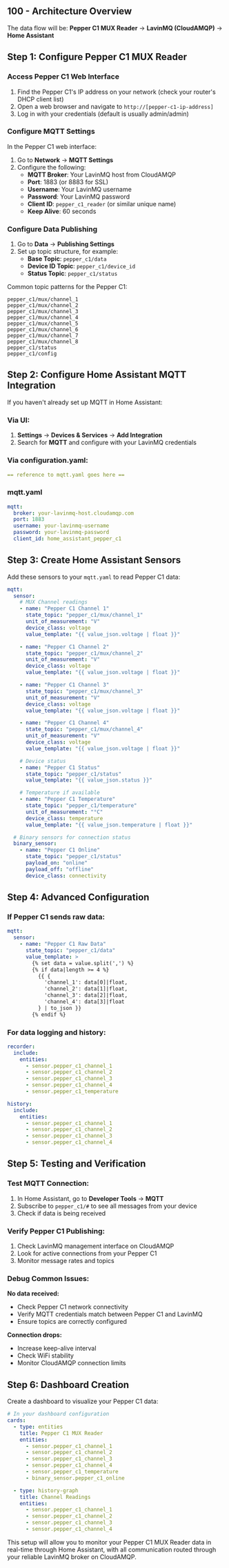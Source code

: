 ## 100 - Architecture Overview

The data flow will be:
**Pepper C1 MUX Reader** → **LavinMQ (CloudAMQP)** → **Home Assistant**

## Step 1: Configure Pepper C1 MUX Reader

### Access Pepper C1 Web Interface
1. Find the Pepper C1's IP address on your network (check your router's DHCP client list) 
2. Open a web browser and navigate to `http://[pepper-c1-ip-address]` 
3. Log in with your credentials (default is usually admin/admin)

### Configure MQTT Settings
In the Pepper C1 web interface:

1. Go to **Network** → **MQTT Settings** 
2. Configure the following:
   - **MQTT Broker**: Your LavinMQ host from CloudAMQP
   - **Port**: 1883 (or 8883 for SSL)
   - **Username**: Your LavinMQ username
   - **Password**: Your LavinMQ password
   - **Client ID**: `pepper_c1_reader` (or similar unique name)
   - **Keep Alive**: 60 seconds

### Configure Data Publishing
1. Go to **Data** → **Publishing Settings** 
2. Set up topic structure, for example:
   - **Base Topic**: `pepper_c1/data`
   - **Device ID Topic**: `pepper_c1/device_id`
   - **Status Topic**: `pepper_c1/status`

Common topic patterns for the Pepper C1:
```
pepper_c1/mux/channel_1
pepper_c1/mux/channel_2
pepper_c1/mux/channel_3
pepper_c1/mux/channel_4
pepper_c1/mux/channel_5
pepper_c1/mux/channel_6
pepper_c1/mux/channel_7
pepper_c1/mux/channel_8
pepper_c1/status
pepper_c1/config
```

## Step 2: Configure Home Assistant MQTT Integration

If you haven't already set up MQTT in Home Assistant:

### Via UI:
1. **Settings** → **Devices & Services** → **Add Integration** 
2. Search for **MQTT** and configure with your LavinMQ credentials

### Via configuration.yaml:
```yaml
== reference to mqtt.yaml goes here ==
```

### mqtt.yaml
```yaml
mqtt:
  broker: your-lavinmq-host.cloudamqp.com
  port: 1883
  username: your-lavinmq-username
  password: your-lavinmq-password
  client_id: home_assistant_pepper_c1
```

## Step 3: Create Home Assistant Sensors

Add these sensors to your `mqtt.yaml` to read Pepper C1 data:

```yaml
mqtt:
  sensor:
    # MUX Channel readings
    - name: "Pepper C1 Channel 1"
      state_topic: "pepper_c1/mux/channel_1"
      unit_of_measurement: "V"
      device_class: voltage
      value_template: "{{ value_json.voltage | float }}"

    - name: "Pepper C1 Channel 2"
      state_topic: "pepper_c1/mux/channel_2"
      unit_of_measurement: "V"
      device_class: voltage
      value_template: "{{ value_json.voltage | float }}"

    - name: "Pepper C1 Channel 3"
      state_topic: "pepper_c1/mux/channel_3"
      unit_of_measurement: "V"
      device_class: voltage
      value_template: "{{ value_json.voltage | float }}"

    - name: "Pepper C1 Channel 4"
      state_topic: "pepper_c1/mux/channel_4"
      unit_of_measurement: "V"
      device_class: voltage
      value_template: "{{ value_json.voltage | float }}"

    # Device status
    - name: "Pepper C1 Status"
      state_topic: "pepper_c1/status"
      value_template: "{{ value_json.status }}"

    # Temperature if available
    - name: "Pepper C1 Temperature"
      state_topic: "pepper_c1/temperature"
      unit_of_measurement: "°C"
      device_class: temperature
      value_template: "{{ value_json.temperature | float }}"

  # Binary sensors for connection status
  binary_sensor:
    - name: "Pepper C1 Online"
      state_topic: "pepper_c1/status"
      payload_on: "online"
      payload_off: "offline"
      device_class: connectivity
```

## Step 4: Advanced Configuration

### If Pepper C1 sends raw data:
```yaml
mqtt:
  sensor:
    - name: "Pepper C1 Raw Data"
      state_topic: "pepper_c1/data"
      value_template: >
        {% set data = value.split(',') %}
        {% if data|length >= 4 %}
          {{ {
            'channel_1': data[0]|float,
            'channel_2': data[1]|float,
            'channel_3': data[2]|float,
            'channel_4': data[3]|float
          } | to_json }}
        {% endif %}
```

### For data logging and history:
```yaml
recorder:
  include:
    entities:
      - sensor.pepper_c1_channel_1
      - sensor.pepper_c1_channel_2
      - sensor.pepper_c1_channel_3
      - sensor.pepper_c1_channel_4
      - sensor.pepper_c1_temperature

history:
  include:
    entities:
      - sensor.pepper_c1_channel_1
      - sensor.pepper_c1_channel_2
      - sensor.pepper_c1_channel_3
      - sensor.pepper_c1_channel_4
```

## Step 5: Testing and Verification

### Test MQTT Connection:
1. In Home Assistant, go to **Developer Tools** → **MQTT** 
2. Subscribe to `pepper_c1/#` to see all messages from your device 
3. Check if data is being received

### Verify Pepper C1 Publishing:
1. Check LavinMQ management interface on CloudAMQP 
2. Look for active connections from your Pepper C1 
3. Monitor message rates and topics

### Debug Common Issues:

**No data received:**
- Check Pepper C1 network connectivity
- Verify MQTT credentials match between Pepper C1 and LavinMQ
- Ensure topics are correctly configured

**Connection drops:**
- Increase keep-alive interval
- Check WiFi stability
- Monitor CloudAMQP connection limits

## Step 6: Dashboard Creation

Create a dashboard to visualize your Pepper C1 data:

```yaml
# In your dashboard configuration
cards:
  - type: entities
    title: Pepper C1 MUX Reader
    entities:
      - sensor.pepper_c1_channel_1
      - sensor.pepper_c1_channel_2
      - sensor.pepper_c1_channel_3
      - sensor.pepper_c1_channel_4
      - sensor.pepper_c1_temperature
      - binary_sensor.pepper_c1_online

  - type: history-graph
    title: Channel Readings
    entities:
      - sensor.pepper_c1_channel_1
      - sensor.pepper_c1_channel_2
      - sensor.pepper_c1_channel_3
      - sensor.pepper_c1_channel_4
```

This setup will allow you to monitor your Pepper C1 MUX Reader data in real-time through Home Assistant, with all communication routed through your reliable LavinMQ broker on CloudAMQP.
